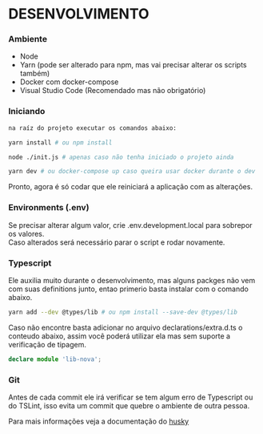 DESENVOLVIMENTO
===============

### Ambiente

* Node
* Yarn (pode ser alterado para npm, mas vai precisar alterar os scripts também)
* Docker com docker-compose
* Visual Studio Code (Recomendado mas não obrigatório)

### Iniciando 

```bash
na raíz do projeto executar os comandos abaixo:

yarn install # ou npm install

node ./init.js # apenas caso não tenha iniciado o projeto ainda

yarn dev # ou docker-compose up caso queira usar docker durante o dev
```

Pronto, agora é só codar que ele reiniciará a aplicação com as alterações.

### Environments (.env)

Se precisar alterar algum valor, crie .env.development.local para sobrepor os valores.  
Caso alterados será necessário parar o script e rodar novamente.

### Typescript

Ele auxilia muito durante o desenvolvimento, mas alguns packges não vem com suas
definitions junto, entao primerio basta instalar com o comando abaixo. 

```bash
yarn add --dev @types/lib # ou npm install --save-dev @types/lib
```

Caso não encontre basta adicionar no arquivo declarations/extra.d.ts o conteudo abaixo,
assim você poderá utilizar ela mas sem suporte a verificação de tipagem.

```ts
declare module 'lib-nova';
```

### Git 

Antes de cada commit ele irá verificar se tem algum erro de Typescript ou do TSLint,
isso evita um commit que quebre o ambiente de outra pessoa.

Para mais informações veja a documentação do 
[husky](https://github.com/typicode/husky)